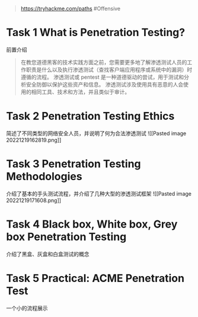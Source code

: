 > https://tryhackme.com/paths
> #Offensive 

# Task 1 What is Penetration Testing?

前置介绍
>在教您道德黑客的技术实践方面之前，您需要更多地了解渗透测试人员的工作职责是什么以及执行渗透测试（查找客户端应用程序或系统中的漏洞）时遵循的流程。
>渗透测试或 pentest 是一种道德驱动的尝试，用于测试和分析安全防御以保护这些资产和信息。 渗透测试涉及使用具有恶意的人会使用的相同工具、技术和方法，并且类似于审计。

# Task 2 Penetration Testing Ethics

简述了不同类型的网络安全人员，并说明了何为合法渗透测试
![[Pasted image 20221219162819.png]]

# Task 3 Penetration Testing Methodologies

介绍了基本的手头测试流程，并介绍了几种大型的渗透测试框架
![[Pasted image 20221219171608.png]]

# Task 4 Black box, White box, Grey box Penetration Testing

介绍了黑盒、灰盒和白盒测试的概念

# Task 5 Practical: ACME Penetration Test

一个小的流程展示